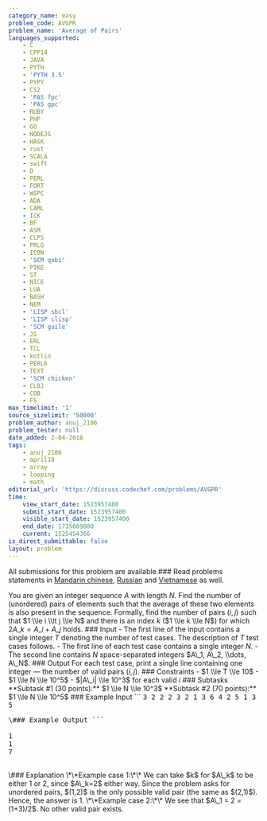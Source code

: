 ```yaml
---
category_name: easy
problem_code: AVGPR
problem_name: 'Average of Pairs'
languages_supported:
    - C
    - CPP14
    - JAVA
    - PYTH
    - 'PYTH 3.5'
    - PYPY
    - CS2
    - 'PAS fpc'
    - 'PAS gpc'
    - RUBY
    - PHP
    - GO
    - NODEJS
    - HASK
    - rust
    - SCALA
    - swift
    - D
    - PERL
    - FORT
    - WSPC
    - ADA
    - CAML
    - ICK
    - BF
    - ASM
    - CLPS
    - PRLG
    - ICON
    - 'SCM qobi'
    - PIKE
    - ST
    - NICE
    - LUA
    - BASH
    - NEM
    - 'LISP sbcl'
    - 'LISP clisp'
    - 'SCM guile'
    - JS
    - ERL
    - TCL
    - kotlin
    - PERL6
    - TEXT
    - 'SCM chicken'
    - CLOJ
    - COB
    - FS
max_timelimit: '1'
source_sizelimit: '50000'
problem_author: anuj_2106
problem_tester: null
date_added: 2-04-2018
tags:
    - anuj_2106
    - april18
    - array
    - looping
    - math
editorial_url: 'https://discuss.codechef.com/problems/AVGPR'
time:
    view_start_date: 1523957400
    submit_start_date: 1523957400
    visible_start_date: 1523957400
    end_date: 1735669800
    current: 1525454366
is_direct_submittable: false
layout: problem
---
```

All submissions for this problem are available.### Read problems statements in [Mandarin chinese](http://www.codechef.com/download/translated/APRIL18/mandarin/AVGPR.pdf), [Russian](http://www.codechef.com/download/translated/APRIL18/russian/AVGPR.pdf) and [Vietnamese](http://www.codechef.com/download/translated/APRIL18/vietnamese/AVGPR.pdf) as well.

You are given an integer sequence $A$ with length $N$. Find the number of (unordered) pairs of elements such that the average of these two elements is also present in the sequence. Formally, find the number of pairs $(i,j)$ such that $1 \\le i \\lt j \\le N$ and there is an index $k$ ($1 \\le k \\le N$) for which $2A\_k = A\_i+A\_j$ holds. ### Input - The first line of the input contains a single integer $T$ denoting the number of test cases. The description of $T$ test cases follows. - The first line of each test case contains a single integer $N$. - The second line contains $N$ space-separated integers $A\_1, A\_2, \\dots, A\_N$. ### Output For each test case, print a single line containing one integer — the number of valid pairs $(i,j)$. ### Constraints - $1 \\le T \\le 10$ - $1 \\le N \\le 10^5$ - $|A\_i| \\le 10^3$ for each valid $i$ ### Subtasks \*\*Subtask #1 (30 points):\*\* $1 \\le N \\le 10^3$ \*\*Subtask #2 (70 points):\*\* $1 \\le N \\le 10^5$ ### Example Input ```
<tt>
3
2
2 2
3
2 1 3
6
4 2 5 1 3 5
</tt>
<pre>\### Example Output ```
<tt>
1
1
7
</tt>
</pre>\### Explanation \*\*Example case 1:\*\* We can take $k$ for $A\_k$ to be either 1 or 2, since $A\_k=2$ either way. Since the problem asks for unordered pairs, $(1,2)$ is the only possible valid pair (the same as $(2,1)$). Hence, the answer is 1. \*\*Example case 2:\*\* We see that $A\_1 = 2 = (1+3)/2$. No other valid pair exists.

